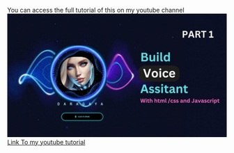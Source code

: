 You can access the full tutorial of this on my youtube channel ![Course thumbnail](Course.jpg)
[Link To my youtube tutorial](https://www.youtube.com/watch?v=VVmcBdu2iL4&lc=UgxpMh2zi4TaJb9H5CJ4AaABAg)
